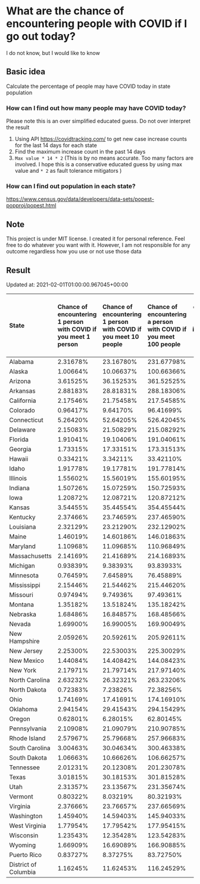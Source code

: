 # What are the chance of encountering people with COVID if I go out today?
I do not know, but I would like to know

## Basic idea
Calculate the percentage of people may have COVID today in state population

### How can I find out how many people may have COVID today?
Please note this is an over simplified educated guess. Do not over interpret the result 
1. Using API https://covidtracking.com/ to get new case increase counts for the last 14 days for each state
2. Find the maximum increase count in the past 14 days
3. `Max value * 14 * 2` (This is by no means accurate. Too many factors are involved. I hope this is a conservative educated guess by using max value and `* 2` as fault tolerance mitigators ) 

### How can I find out population in each state?
https://www.census.gov/data/developers/data-sets/popest-popproj/popest.html

## Note
This project is under MIT license. I created it for personal reference. Feel free to do whatever you want with it. However, I am not responsible for any outcome regardless how you use or not use those data 

## Result

 Updated at: 2021-02-01T01:00:00.967045+00:00

| State                | Chance of encountering 1 person with COVID if you meet 1 person   | Chance of encountering 1 person with COVID if you meet 10 people   | Chance of encountering a person with COVID if you meet 100 people   |   Max count of new case increase in the past 14 days |   Estimated people count with COVID |
|:---------------------|:------------------------------------------------------------------|:-------------------------------------------------------------------|:--------------------------------------------------------------------|-----------------------------------------------------:|------------------------------------:|
| Alabama              | 2.31678%                                                          | 23.16780%                                                          | 231.67798%                                                          |                                                 4057 |                              113596 |
| Alaska               | 1.00664%                                                          | 10.06637%                                                          | 100.66366%                                                          |                                                  263 |                                7364 |
| Arizona              | 3.61525%                                                          | 36.15253%                                                          | 361.52525%                                                          |                                                 9398 |                              263144 |
| Arkansas             | 2.88183%                                                          | 28.81831%                                                          | 288.18306%                                                          |                                                 3106 |                               86968 |
| California           | 2.17546%                                                          | 21.75458%                                                          | 217.54585%                                                          |                                                30699 |                              859572 |
| Colorado             | 0.96417%                                                          | 9.64170%                                                           | 96.41699%                                                           |                                                 1983 |                               55524 |
| Connecticut          | 5.26420%                                                          | 52.64205%                                                          | 526.42045%                                                          |                                                 6703 |                              187684 |
| Delaware             | 2.15083%                                                          | 21.50829%                                                          | 215.08292%                                                          |                                                  748 |                               20944 |
| Florida              | 1.91041%                                                          | 19.10406%                                                          | 191.04061%                                                          |                                                14654 |                              410312 |
| Georgia              | 1.73315%                                                          | 17.33151%                                                          | 173.31513%                                                          |                                                 6572 |                              184016 |
| Hawaii               | 0.33421%                                                          | 3.34211%                                                           | 33.42110%                                                           |                                                  169 |                                4732 |
| Idaho                | 1.91778%                                                          | 19.17781%                                                          | 191.77814%                                                          |                                                 1224 |                               34272 |
| Illinois             | 1.55602%                                                          | 15.56019%                                                          | 155.60195%                                                          |                                                 7042 |                              197176 |
| Indiana              | 1.50726%                                                          | 15.07259%                                                          | 150.72593%                                                          |                                                 3624 |                              101472 |
| Iowa                 | 1.20872%                                                          | 12.08721%                                                          | 120.87212%                                                          |                                                 1362 |                               38136 |
| Kansas               | 3.54455%                                                          | 35.44554%                                                          | 354.45544%                                                          |                                                 3688 |                              103264 |
| Kentucky             | 2.37466%                                                          | 23.74659%                                                          | 237.46590%                                                          |                                                 3789 |                              106092 |
| Louisiana            | 2.32129%                                                          | 23.21290%                                                          | 232.12902%                                                          |                                                 3854 |                              107912 |
| Maine                | 1.46019%                                                          | 14.60186%                                                          | 146.01863%                                                          |                                                  701 |                               19628 |
| Maryland             | 1.10968%                                                          | 11.09685%                                                          | 110.96849%                                                          |                                                 2396 |                               67088 |
| Massachusetts        | 2.14169%                                                          | 21.41689%                                                          | 214.16893%                                                          |                                                 5272 |                              147616 |
| Michigan             | 0.93839%                                                          | 9.38393%                                                           | 93.83933%                                                           |                                                 3347 |                               93716 |
| Minnesota            | 0.76459%                                                          | 7.64589%                                                           | 76.45889%                                                           |                                                 1540 |                               43120 |
| Mississippi          | 2.15446%                                                          | 21.54462%                                                          | 215.44620%                                                          |                                                 2290 |                               64120 |
| Missouri             | 0.97494%                                                          | 9.74936%                                                           | 97.49361%                                                           |                                                 2137 |                               59836 |
| Montana              | 1.35182%                                                          | 13.51824%                                                          | 135.18242%                                                          |                                                  516 |                               14448 |
| Nebraska             | 1.68486%                                                          | 16.84857%                                                          | 168.48566%                                                          |                                                 1164 |                               32592 |
| Nevada               | 1.69900%                                                          | 16.99005%                                                          | 169.90049%                                                          |                                                 1869 |                               52332 |
| New Hampshire        | 2.05926%                                                          | 20.59261%                                                          | 205.92611%                                                          |                                                 1000 |                               28000 |
| New Jersey           | 2.25300%                                                          | 22.53003%                                                          | 225.30029%                                                          |                                                 7147 |                              200116 |
| New Mexico           | 1.44084%                                                          | 14.40842%                                                          | 144.08423%                                                          |                                                 1079 |                               30212 |
| New York             | 2.17971%                                                          | 21.79714%                                                          | 217.97140%                                                          |                                                15144 |                              424032 |
| North Carolina       | 2.63232%                                                          | 26.32321%                                                          | 263.23206%                                                          |                                                 9860 |                              276080 |
| North Dakota         | 0.72383%                                                          | 7.23826%                                                           | 72.38256%                                                           |                                                  197 |                                5516 |
| Ohio                 | 1.74169%                                                          | 17.41691%                                                          | 174.16910%                                                          |                                                 7271 |                              203588 |
| Oklahoma             | 2.94154%                                                          | 29.41543%                                                          | 294.15429%                                                          |                                                 4157 |                              116396 |
| Oregon               | 0.62801%                                                          | 6.28015%                                                           | 62.80145%                                                           |                                                  946 |                               26488 |
| Pennsylvania         | 2.10908%                                                          | 21.09079%                                                          | 210.90785%                                                          |                                                 9643 |                              270004 |
| Rhode Island         | 2.57967%                                                          | 25.79668%                                                          | 257.96683%                                                          |                                                  976 |                               27328 |
| South Carolina       | 3.00463%                                                          | 30.04634%                                                          | 300.46338%                                                          |                                                 5525 |                              154700 |
| South Dakota         | 1.06663%                                                          | 10.66626%                                                          | 106.66257%                                                          |                                                  337 |                                9436 |
| Tennessee            | 2.01231%                                                          | 20.12308%                                                          | 201.23078%                                                          |                                                 4908 |                              137424 |
| Texas                | 3.01815%                                                          | 30.18153%                                                          | 301.81528%                                                          |                                                31255 |                              875140 |
| Utah                 | 2.31357%                                                          | 23.13567%                                                          | 231.35674%                                                          |                                                 2649 |                               74172 |
| Vermont              | 0.80322%                                                          | 8.03219%                                                           | 80.32193%                                                           |                                                  179 |                                5012 |
| Virginia             | 2.37666%                                                          | 23.76657%                                                          | 237.66569%                                                          |                                                 7245 |                              202860 |
| Washington           | 1.45940%                                                          | 14.59403%                                                          | 145.94033%                                                          |                                                 3969 |                              111132 |
| West Virginia        | 1.77954%                                                          | 17.79542%                                                          | 177.95415%                                                          |                                                 1139 |                               31892 |
| Wisconsin            | 1.23543%                                                          | 12.35428%                                                          | 123.54283%                                                          |                                                 2569 |                               71932 |
| Wyoming              | 1.66909%                                                          | 16.69089%                                                          | 166.90885%                                                          |                                                  345 |                                9660 |
| Puerto Rico          | 0.83727%                                                          | 8.37275%                                                           | 83.72750%                                                           |                                                  955 |                               26740 |
| District of Columbia | 1.16245%                                                          | 11.62453%                                                          | 116.24529%                                                          |                                                  293 |                                8204 |